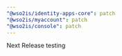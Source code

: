 ```yaml
---
"@wso2is/identity-apps-core": patch
"@wso2is/myaccount": patch
"@wso2is/console": patch
---
```


Next Release testing
